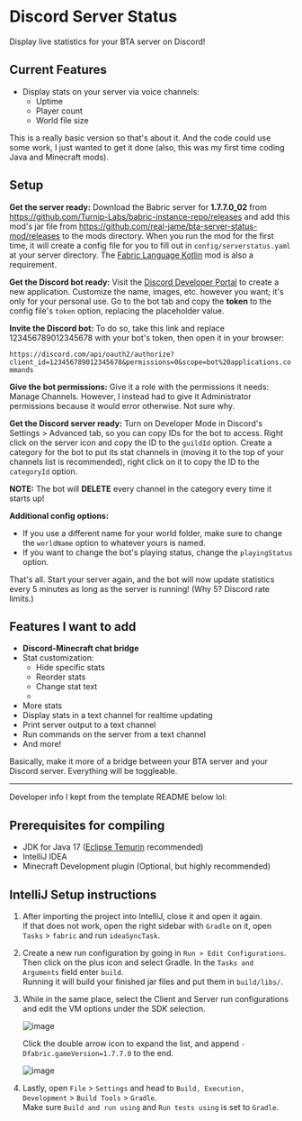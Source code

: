 # Discord Server Status

Display live statistics for your BTA server on Discord!

## Current Features
- Display stats on your server via voice channels:
  - Uptime
  - Player count
  - World file size

This is a really basic version so that's about it. And the code could use some work, I just wanted to get it done (also, this was my first time coding Java and Minecraft mods).

## Setup
**Get the server ready:** Download the Babric server for **1.7.7.0_02** from https://github.com/Turnip-Labs/babric-instance-repo/releases and add this mod's jar file from https://github.com/real-jame/bta-server-status-mod/releases to the mods directory. When you run the mod for the first time, it will create a config file for you to fill out in `config/serverstatus.yaml` at your server directory. The [Fabric Language Kotlin](https://modrinth.com/mod/fabric-language-kotlin/version/1.9.4+kotlin.1.8.21) mod is also a requirement.

**Get the Discord bot ready:** Visit the [Discord Developer Portal](https://discord.com/developers/applications) to create a new application. Customize the name, images, etc. however you want; it's only for your personal use. Go to the bot tab and copy the **token** to the config file's `token` option, replacing the placeholder value.

**Invite the Discord bot:** To do so, take this link and replace 123456789012345678 with your bot's token, then open it in your browser:

```https://discord.com/api/oauth2/authorize?client_id=123456789012345678&permissions=0&scope=bot%20applications.commands```

**Give the bot permissions:** Give it a role with the permissions it needs: Manage Channels. However, I instead had to give it Administrator permissions because it would error otherwise. Not sure why.

**Get the Discord server ready:** Turn on Developer Mode in Discord's Settings > Advanced tab, so you can copy IDs for the bot to access. Right click on the server icon and copy the ID to the `guildId` option. Create a category for the bot to put its stat channels in (moving it to the top of your channels list is recommended), right click on it to copy the ID to the `categoryId` option.

**NOTE:** The bot will **DELETE** every channel in the category every time it starts up!

**Additional config options:** 
- If you use a different name for your world folder, make sure to change the `worldName` option to whatever yours is named. 
- If you want to change the bot's playing status, change the `playingStatus` option.

That's all. Start your server again, and the bot will now update statistics every 5 minutes as long as the server is running! (Why 5? Discord rate limits.)

## Features I want to add
- **Discord-Minecraft chat bridge**
- Stat customization:
  - Hide specific stats
  - Reorder stats
  - Change stat text
  -
- More stats
- Display stats in a text channel for realtime updating
- Print server output to a text channel
- Run commands on the server from a text channel
- And more!

Basically, make it more of a bridge between your BTA server and your Discord server. Everything will be toggleable.

----
Developer info I kept from the template README below lol:

## Prerequisites for compiling
- JDK for Java 17 ([Eclipse Temurin](https://adoptium.net/temurin/releases/) recommended)
- IntelliJ IDEA
- Minecraft Development plugin (Optional, but highly recommended)

## IntelliJ Setup instructions

1. After importing the project into IntelliJ, close it and open it again.  
   If that does not work, open the right sidebar with `Gradle` on it, open `Tasks` > `fabric` and run `ideaSyncTask`.

2. Create a new run configuration by going in `Run > Edit Configurations`.  
   Then click on the plus icon and select Gradle. In the `Tasks and Arguments` field enter `build`.  
   Running it will build your finished jar files and put them in `build/libs/`.

3. While in the same place, select the Client and Server run configurations and edit the VM options under the SDK selection.

   ![image](https://github.com/Turnip-Labs/bta-example-mod/assets/58854399/2d45551d-83e3-4a75-b0e6-acdbb95b8114)

   Click the double arrow icon to expand the list, and append `-Dfabric.gameVersion=1.7.7.0` to the end.

   ![image](https://github.com/Turnip-Labs/bta-example-mod/assets/58854399/e4eb8a22-d88a-41ef-8fb2-e37c66e18585)

4. Lastly, open `File` > `Settings` and head to `Build, Execution, Development` > `Build Tools` > `Gradle`.  
   Make sure `Build and run using` and `Run tests using` is set to `Gradle`.
